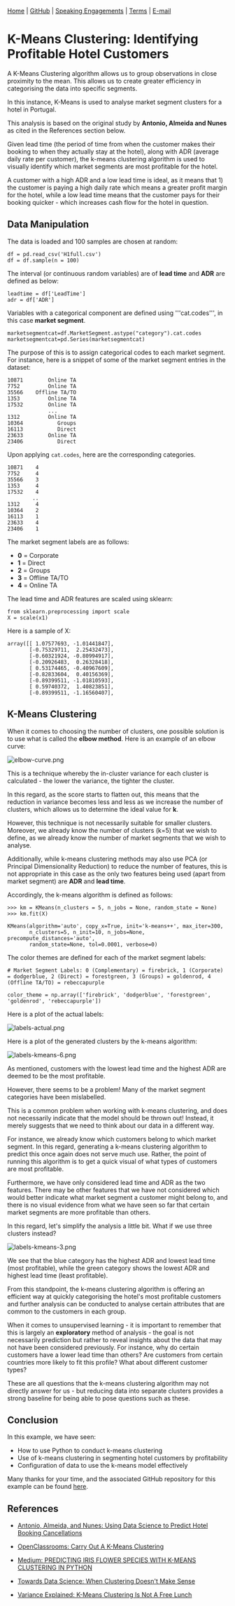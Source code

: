 [Home](https://mgcodesandstats.github.io/) |
[GitHub](https://github.com/mgcodesandstats) |
[Speaking Engagements](https://mgcodesandstats.github.io/speaking-engagements/) |
[Terms](https://mgcodesandstats.github.io/terms/) |
[E-mail](mailto:contact@michael-grogan.com)

# K-Means Clustering: Identifying Profitable Hotel Customers

A K-Means Clustering algorithm allows us to group observations in close proximity to the mean. This allows us to create greater efficiency in categorising the data into specific segments.

In this instance, K-Means is used to analyse market segment clusters for a hotel in Portugal.

This analysis is based on the original study by **Antonio, Almeida and Nunes** as cited in the References section below.

Given lead time (the period of time from when the customer makes their booking to when they actually stay at the hotel), along with ADR (average daily rate per customer), the k-means clustering algorithm is used to visually identify which market segments are most profitable for the hotel.

A customer with a high ADR and a low lead time is ideal, as it means that 1) the customer is paying a high daily rate which means a greater profit margin for the hotel, while a low lead time means that the customer pays for their booking quicker - which increases cash flow for the hotel in question.

## Data Manipulation

The data is loaded and 100 samples are chosen at random:

```
df = pd.read_csv('H1full.csv')
df = df.sample(n = 100)
```

The interval (or continuous random variables) are of **lead time** and **ADR** are defined as below:

```
leadtime = df['LeadTime']
adr = df['ADR']
```

Variables with a categorical component are defined using '''cat.codes''', in this case **market segment**.

```
marketsegmentcat=df.MarketSegment.astype("category").cat.codes
marketsegmentcat=pd.Series(marketsegmentcat)
```

The purpose of this is to assign categorical codes to each market segment. For instance, here is a snippet of some of the market segment entries in the dataset:

```
10871        Online TA
7752         Online TA
35566    Offline TA/TO
1353         Online TA
17532        Online TA
             ...      
1312         Online TA
10364           Groups
16113           Direct
23633        Online TA
23406           Direct
```

Upon applying ```cat.codes```, here are the corresponding categories.

```
10871    4
7752     4
35566    3
1353     4
17532    4
        ..
1312     4
10364    2
16113    1
23633    4
23406    1
```

The market segment labels are as follows:

- **0** = Corporate
- **1** = Direct
- **2** = Groups
- **3** = Offline TA/TO
- **4** = Online TA

The lead time and ADR features are scaled using sklearn:

```
from sklearn.preprocessing import scale
X = scale(x1)
```

Here is a sample of X:

```
array([[ 1.07577693, -1.01441847],
       [-0.75329711,  2.25432473],
       [-0.60321924, -0.80994917],
       [-0.20926483,  0.26328418],
       [ 0.53174465, -0.40967609],
       [-0.82833604,  0.40156369],
       [-0.89399511, -1.01810593],
       [ 0.59740372,  1.40823851],
       [-0.89399511, -1.16560407],
```

## K-Means Clustering

When it comes to choosing the number of clusters, one possible solution is to use what is called the **elbow method**. Here is an example of an elbow curve:

![elbow-curve.png](elbow-curve.png)

This is a technique whereby the in-cluster variance for each cluster is calculated - the lower the variance, the tighter the cluster.

In this regard, as the score starts to flatten out, this means that the reduction in variance becomes less and less as we increase the number of clusters, which allows us to determine the ideal value for **k**.

However, this technique is not necessarily suitable for smaller clusters. Moreover, we already know the number of clusters (k=5) that we wish to define, as we already know the number of market segments that we wish to analyse.

Additionally, while k-means clustering methods may also use PCA (or Principal Dimensionality Reduction) to reduce the number of features, this is not appropriate in this case as the only two features being used (apart from market segment) are **ADR** and **lead time**.

Accordingly, the k-means algorithm is defined as follows:

```
>>> km = KMeans(n_clusters = 5, n_jobs = None, random_state = None)
>>> km.fit(X)

KMeans(algorithm='auto', copy_x=True, init='k-means++', max_iter=300,
       n_clusters=5, n_init=10, n_jobs=None, precompute_distances='auto',
       random_state=None, tol=0.0001, verbose=0)
```

The color themes are defined for each of the market segment labels:

```
# Market Segment Labels: 0 (Complementary) = firebrick, 1 (Corporate) = dodgerblue, 2 (Direct) = forestgreen, 3 (Groups) = goldenrod, 4 (Offline TA/TO) = rebeccapurple

color_theme = np.array(['firebrick', 'dodgerblue', 'forestgreen', 'goldenrod', 'rebeccapurple'])
```

Here is a plot of the actual labels:

![labels-actual.png](labels-actual.png)

Here is a plot of the generated clusters by the k-means algorithm:

![labels-kmeans-6.png](labels-kmeans-6.png)

As mentioned, customers with the lowest lead time and the highest ADR are deemed to be the most profitable.

However, there seems to be a problem! Many of the market segment categories have been mislabelled.

This is a common problem when working with k-means clustering, and does not necessarily indicate that the model should be thrown out! Instead, it merely suggests that we need to think about our data in a different way.

For instance, we already know which customers belong to which market segment. In this regard, generating a k-means clustering algorithm to predict this once again does not serve much use. Rather, the point of running this algorithm is to get a quick visual of what types of customers are most profitable.

Furthermore, we have only considered lead time and ADR as the two features. There may be other features that we have not considered which would better indicate what market segment a customer might belong to, and there is no visual evidence from what we have seen so far that certain market segments are more profitable than others.

In this regard, let's simplify the analysis a little bit. What if we use three clusters instead?

![labels-kmeans-3.png](labels-kmeans-3.png)

We see that the blue category has the highest ADR and lowest lead time (most profitable), while the green category shows the lowest ADR and highest lead time (least profitable).

From this standpoint, the k-means clustering algorithm is offering an efficient way at quickly categorising the hotel's most profitable customers and further analysis can be conducted to analyse certain attributes that are common to the customers in each group.

When it comes to unsupervised learning - it is important to remember that this is largely an **exploratory** method of analysis - the goal is not necessarily prediction but rather to reveal insights about the data that may not have been considered previously. For instance, why do certain customers have a lower lead time than others? Are customers from certain countries more likely to fit this profile? What about different customer types?

These are all questions that the k-means clustering algorithm may not directly answer for us - but reducing data into separate clusters provides a strong baseline for being able to pose questions such as these.

## Conclusion

In this example, we have seen:

- How to use Python to conduct k-means clustering
- Use of k-means clustering in segmenting hotel customers by profitability
- Configuration of data to use the k-means model effectively

Many thanks for your time, and the associated GitHub repository for this example can be found [here](https://github.com/MGCodesandStats/hotel-modelling).

## References

- [Antonio, Almeida, and Nunes: Using Data Science to Predict Hotel Booking Cancellations](https://www.researchgate.net/publication/309379684_Using_Data_Science_to_Predict_Hotel_Booking_Cancellations)

- [OpenClassrooms: Carry Out A K-Means Clustering](https://openclassrooms.com/en/courses/5869986-perform-an-exploratory-data-analysis/6177851-carry-out-a-k-means-clustering)

- [Medium: PREDICTING IRIS FLOWER SPECIES WITH K-MEANS CLUSTERING IN PYTHON](https://medium.com/@belen.sanchez27/predicting-iris-flower-species-with-k-means-clustering-in-python-f6e46806aaee)

- [Towards Data Science: When Clustering Doesn't Make Sense](https://towardsdatascience.com/when-clustering-doesnt-make-sense-c6ed9a89e9e6)

- [Variance Explained: K-Means Clustering Is Not A Free Lunch](http://varianceexplained.org/r/kmeans-free-lunch/)
